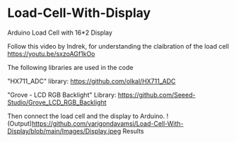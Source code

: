 # Load-Cell-With-Display
Arduino Load Cell with 16*2 Display 

Follow this video by Indrek, for understanding the claibration of the load cell https://youtu.be/sxzoAGf1kOo

The following libraries are used in the code

"HX711_ADC" library: https://github.com/olkal/HX711_ADC

"Grove - LCD RGB Backlight" Library: https://github.com/Seeed-Studio/Grove_LCD_RGB_Backlight

Then connect the load cell and the display to Arduino. 
!(Output)https://github.com/varigondavamsi/Load-Cell-With-Display/blob/main/Images/Display.jpeg
Results 
